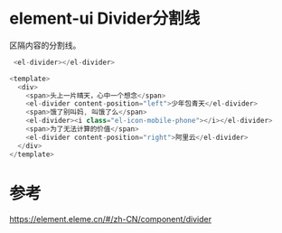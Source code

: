 
# element-ui Divider分割线

区隔内容的分割线。

```javascript
 <el-divider></el-divider>
```

```javascript
<template>
  <div>
    <span>头上一片晴天，心中一个想念</span>
    <el-divider content-position="left">少年包青天</el-divider>
    <span>饿了别叫妈, 叫饿了么</span>
    <el-divider><i class="el-icon-mobile-phone"></i></el-divider>
    <span>为了无法计算的价值</span>
    <el-divider content-position="right">阿里云</el-divider>
  </div>
</template>
```

# 参考

https://element.eleme.cn/#/zh-CN/component/divider
